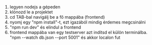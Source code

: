 1. legyen nodejs a gépeden
2. klónozd le a projektet 
3. cd TAB-bal navigálj be a fő mappába (frontend)
4. nyomj egy "npm install"-t, ezt igazából mindig érdemes megcsinálni
5. "npm run dev" és elindul a frontend
6. frontend mappába van egy testserver azt indítsd el külön terminálba. "npm --watch db.json --port 5001" és akkor localon fut
